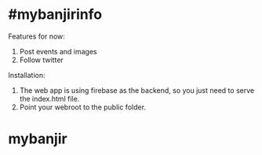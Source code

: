 \#mybanjirinfo
============


Features for now:

1. Post events and images
1. Follow twitter

Installation:

1. The web app is using firebase as the backend, so you just need to serve the index.html file.
1. Point your webroot to the public folder.
# mybanjir
